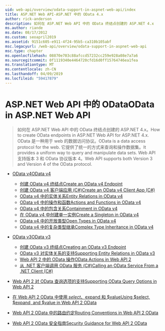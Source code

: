 ```yaml
---
uid: web-api/overview/odata-support-in-aspnet-web-api/index
title: ASP.NET Web API-ASP.NET 中的 OData 4.x
author: rick-anderson
description: 如何在 ASP.NET Web API 中的 OData 终结点创建的 ASP.NET 4.x
ms.author: riande
ms.date: 08/17/2012
ms.custom: seoapril2019
ms.assetid: 9151c605-e911-4f24-95b5-ca310b105abf
msc.legacyurl: /web-api/overview/odata-support-in-aspnet-web-api
msc.type: chapter
ms.openlocfilehash: 08870e703c88afccd57232cc259e928a08e7a7a6
ms.sourcegitcommit: 0f1119340e4464720cfd16d0ff15764746ea1fea
ms.translationtype: MT
ms.contentlocale: zh-CN
ms.lasthandoff: 04/09/2019
ms.locfileid: "59417879"
---
```

# <a name="odata-in-aspnet-web-api"></a><span data-ttu-id="bc8ba-103">ASP.NET Web API 中的 OData</span><span class="sxs-lookup"><span data-stu-id="bc8ba-103">OData in ASP.NET Web API</span></span>

> <span data-ttu-id="bc8ba-104">如何在 ASP.NET Web API 中的 OData 终结点创建的 ASP.NET 4.x。</span><span class="sxs-lookup"><span data-stu-id="bc8ba-104">How to create OData endpoints in ASP.NET Web API for ASP.NET 4.x.</span></span> <span data-ttu-id="bc8ba-105">OData 是一种用于 web 的数据访问协议。</span><span class="sxs-lookup"><span data-stu-id="bc8ba-105">OData is a data access protocol for the web.</span></span> <span data-ttu-id="bc8ba-106">它提供了统一的方式来查询和操作数据集。</span><span class="sxs-lookup"><span data-stu-id="bc8ba-106">It provides a uniform way to query and manipulate data sets.</span></span> <span data-ttu-id="bc8ba-107">Web API 支持版本 3 和 OData 协议版本 4。</span><span class="sxs-lookup"><span data-stu-id="bc8ba-107">Web API supports both Version 3 and Version 4 of the OData protocol.</span></span>


- [<span data-ttu-id="bc8ba-108">OData v4</span><span class="sxs-lookup"><span data-stu-id="bc8ba-108">OData v4</span></span>](odata-v4/index.md)

    - [<span data-ttu-id="bc8ba-109">创建 OData v4 终结点</span><span class="sxs-lookup"><span data-stu-id="bc8ba-109">Create an OData v4 Endpoint</span></span>](odata-v4/create-an-odata-v4-endpoint.md)
    - [<span data-ttu-id="bc8ba-110">创建 OData v4 客户端应用 (C#)</span><span class="sxs-lookup"><span data-stu-id="bc8ba-110">Create an OData v4 Client App (C#)</span></span>](odata-v4/create-an-odata-v4-client-app.md)
    - [<span data-ttu-id="bc8ba-111">OData v4 中的实体关系</span><span class="sxs-lookup"><span data-stu-id="bc8ba-111">Entity Relations in OData v4</span></span>](odata-v4/entity-relations-in-odata-v4.md)
    - [<span data-ttu-id="bc8ba-112">OData v4 中的操作和函数</span><span class="sxs-lookup"><span data-stu-id="bc8ba-112">Actions and Functions in OData v4</span></span>](odata-v4/odata-actions-and-functions.md)
    - [<span data-ttu-id="bc8ba-113">OData v4 中的包含关系</span><span class="sxs-lookup"><span data-stu-id="bc8ba-113">Containment in OData v4</span></span>](odata-v4/odata-containment-in-web-api-22.md)
    - [<span data-ttu-id="bc8ba-114">在 OData v4 中创建单一实例</span><span class="sxs-lookup"><span data-stu-id="bc8ba-114">Create a Singleton in OData v4</span></span>](odata-v4/using-a-singleton-in-an-odata-endpoint-in-web-api-22.md)
    - [<span data-ttu-id="bc8ba-115">OData v4 中的开放类型</span><span class="sxs-lookup"><span data-stu-id="bc8ba-115">Open Types in OData v4</span></span>](odata-v4/use-open-types-in-odata-v4.md)
    - [<span data-ttu-id="bc8ba-116">OData v4 中的复杂类型继承</span><span class="sxs-lookup"><span data-stu-id="bc8ba-116">Complex Type Inheritance in OData v4</span></span>](odata-v4/complex-type-inheritance-in-odata-v4.md)
- [<span data-ttu-id="bc8ba-117">OData v3</span><span class="sxs-lookup"><span data-stu-id="bc8ba-117">OData v3</span></span>](odata-v3/index.md)

    - [<span data-ttu-id="bc8ba-118">创建 OData v3 终结点</span><span class="sxs-lookup"><span data-stu-id="bc8ba-118">Creating an OData v3 Endpoint</span></span>](odata-v3/creating-an-odata-endpoint.md)
    - [<span data-ttu-id="bc8ba-119">OData v3 对实体关系的支持</span><span class="sxs-lookup"><span data-stu-id="bc8ba-119">Supporting Entity Relations in OData v3</span></span>](odata-v3/working-with-entity-relations.md)
    - [<span data-ttu-id="bc8ba-120">Web API 2 中的 OData 操作</span><span class="sxs-lookup"><span data-stu-id="bc8ba-120">OData Actions in Web API 2</span></span>](odata-v3/odata-actions.md)
    - [<span data-ttu-id="bc8ba-121">从 .NET 客户端调用 OData 服务 (C#)</span><span class="sxs-lookup"><span data-stu-id="bc8ba-121">Calling an OData Service From a .NET Client (C#)</span></span>](odata-v3/calling-an-odata-service-from-a-net-client.md)
- [<span data-ttu-id="bc8ba-122">Web API 2 对 OData 查询选项的支持</span><span class="sxs-lookup"><span data-stu-id="bc8ba-122">Supporting OData Query Options in Web API 2</span></span>](supporting-odata-query-options.md)
- [<span data-ttu-id="bc8ba-123">在 Web API 2 OData 中使用 $select、$expand 和 $value</span><span class="sxs-lookup"><span data-stu-id="bc8ba-123">Using $select, $expand, and $value in Web API 2 OData</span></span>](using-select-expand-and-value.md)
- [<span data-ttu-id="bc8ba-124">Web API 2 OData 中的路由约定</span><span class="sxs-lookup"><span data-stu-id="bc8ba-124">Routing Conventions in Web API 2 OData</span></span>](odata-routing-conventions.md)
- [<span data-ttu-id="bc8ba-125">Web API 2 OData 安全指南</span><span class="sxs-lookup"><span data-stu-id="bc8ba-125">Security Guidance for Web API 2 OData</span></span>](odata-security-guidance.md)
